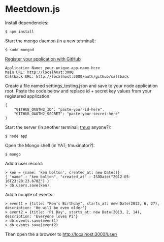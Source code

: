 # Meetdown.js

Install dependencies:

    $ npm install

Start the mongo daemon (in a new terminal):

    $ sudo mongod

[Register your application with GitHub](https://github.com/settings/applications/new)

    Application Name: your-unique-app-name-here
    Main URL: http://localhost:3000
    Callback URL: http://localhost:3000/auth/github/callback

Create a file named settings_testing.json and save to your node application root. Paste the code below and replace id + secret key values from your registered application.
    
    {
        "GITHUB_OAUTH2_ID": "paste-your-id-here",
        "GITHUB_OAUTH2_SECRET": "paste-your-secret-here"
    }

Start the server (in another terminal; [tmux][] anyone?):

    $ node app

Open the Mongo shell (in YAT; tmuxinator?):

    $ mongo

Add a user record:

    > ken = {name: 'ken bolton', created_at: new Date()}
    { "name" : "ken bolton", "created_at" : ISODate("2012-05-16T23:28:23.670Z") }
    > db.users.save(ken)

Add a couple of events:

    > event1 = {title: "Ken's Birthday", starts_at: new Date(2012, 6, 27), description: 'He will be even older'}
    > event2 = {title: 'Pi Day', starts_at: new Date(2013, 2, 14), description: 'Everyone loves Pi'}
    > db.events.save(event1)
    > db.events.save(event2)

Then open the a browser to <http://localhost:3000/user/>

[tmux]: http://tmux.sourceforge.net/ "Many terminals, one window"
